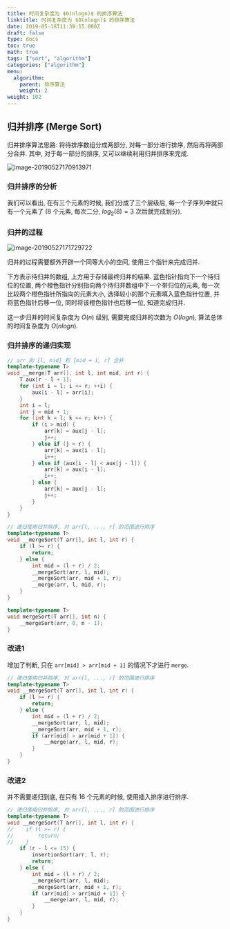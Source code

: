```yaml
---
title: 时间复杂度为 $O(nlogn)$ 的排序算法
linktitle: 时间复杂度为 $O(nlogn)$ 的排序算法
date: 2019-05-18T11:39:15.000Z
draft: false
type: docs
toc: true
math: true
tags: ["sort", "algorithm"]
categories: ["algorithm"]
menu:
  algorithm:
    parent: 排序算法
    weight: 2
weight: 102
---
```




## 归并排序 (Merge Sort)

归并排序算法思路: 将待排序数组分成两部分, 对每一部分进行排序, 然后再将两部分合并. 其中, 对于每一部分的排序, 又可以继续利用归并排序来完成.

![image-20190527170913971](https://markdown-1252040768.cos.ap-beijing.myqcloud.com/2019-05-27-090914.png)

### 归并排序的分析

我们可以看出, 在有三个元素的时候, 我们分成了三个层级后, 每一个子序列中就只有一个元素了 (8 个元素, 每次二分, $log_2(8) = 3$ 次后就完成划分).

### 归并的过程

![image-20190527171729722](https://markdown-1252040768.cos.ap-beijing.myqcloud.com/2019-05-27-091730.png)

归并的过程需要额外开辟一个同等大小的空间, 使用三个指针来完成归并.

下方表示待归并的数组, 上方用于存储最终归并的结果. 蓝色指针指向下一个待归位的位置, 两个橙色指针分别指向两个待归并数组中下一个带归位的元素, 每一次比较两个橙色指针所指向的元素大小, 选择较小的那个元素填入蓝色指针位置, 并将蓝色指针后移一位, 同时将该橙色指针也后移一位, 知道完成归并.

这一步归并的时间复杂度为 $O(n)$ 级别, 需要完成归并的次数为 $O(logn)$, 算法总体的时间复杂度为 $O(nlogn)$.

### 归并排序的递归实现

```c++
// arr 的 [l, mid] 和 [mid + 1, r] 合并
template<typename T>
void __merge(T arr[], int l, int mid, int r) {
    T aux[r - l + 1];
    for (int i = l; i <= r; ++i) {
        aux[i - l] = arr[i];
    }
    int i = l;
    int j = mid + 1;
    for (int k = l; k <= r; k++) {
        if (i > mid) {
            arr[k] = aux[j - l];
            j++;
        } else if (j > r) {
            arr[k] = aux[i - l];
            i++;
        } else if (aux[i - l] < aux[j - l]) {
            arr[k] = aux[i - l];
            i++;
        } else {
            arr[k] = aux[j - l];
            j++;
        }
    }
}

// 递归使用归并排序, 对 arr[l, ..., r] 的范围进行排序
template<typename T>
void __mergeSort(T arr[], int l, int r) {
    if (l >= r) {
        return;
    } else {
        int mid = (l + r) / 2;
        __mergeSort(arr, l, mid);
        __mergeSort(arr, mid + 1, r);
        __merge(arr, l, mid, r);
    }
}

template<typename T>
void mergeSort(T arr[], int n) {
    __mergeSort(arr, 0, n - 1);
}
```

### 改进1

增加了判断, 只在 `arr[mid] > arr[mid + 1]` 的情况下才进行 `merge`.

```c++
// 递归使用归并排序, 对 arr[l, ..., r] 的范围进行排序
template<typename T>
void __mergeSort(T arr[], int l, int r) {
    if (l >= r) {
        return;
    } else {
        int mid = (l + r) / 2;
        __mergeSort(arr, l, mid);
        __mergeSort(arr, mid + 1, r);
        if (arr[mid] > arr[mid + 1]) {
            __merge(arr, l, mid, r);
        }
    }
}
```

### 改进2

并不需要递归到底, 在只有 16 个元素的时候, 使用插入排序进行排序.

```c++
// 递归使用归并排序, 对 arr[l, ..., r] 的范围进行排序
template<typename T>
void __mergeSort(T arr[], int l, int r) {
//    if (l >= r) {
//        return;
//    }
    if (r - l <= 15) {
        insertionSort(arr, l, r);
        return;
    } else {
        int mid = (l + r) / 2;
        __mergeSort(arr, l, mid);
        __mergeSort(arr, mid + 1, r);
        if (arr[mid] > arr[mid + 1]) {
            __merge(arr, l, mid, r);
        }
    }
}
```

